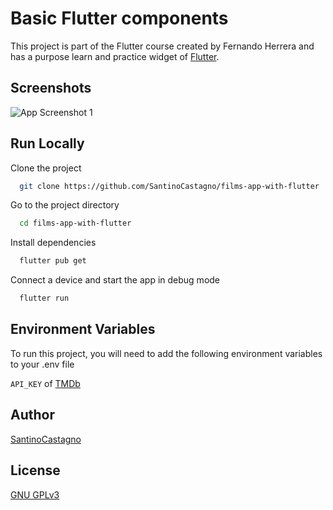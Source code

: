 

# Basic Flutter components

This project is part of the Flutter course created 
by Fernando Herrera and has a purpose learn and practice widget of [Flutter](https://flutter.dev/).


## Screenshots

![App Screenshot 1](https://user-images.githubusercontent.com/51938107/123535912-a77d2a80-d6fd-11eb-8492-7774f3a7e7a3.png|width=100)
<!-- ![App Screenshot 2](https://user-images.githubusercontent.com/51938107/123535912-a77d2a80-d6fd-11eb-8492-7774f3a7e7a3.png)
![App Screenshot 3](https://user-images.githubusercontent.com/51938107/123535912-a77d2a80-d6fd-11eb-8492-7774f3a7e7a3.png)
![App Screenshot 4](https://user-images.githubusercontent.com/51938107/123535912-a77d2a80-d6fd-11eb-8492-7774f3a7e7a3.png)
![App Screenshot 5](https://user-images.githubusercontent.com/51938107/123535912-a77d2a80-d6fd-11eb-8492-7774f3a7e7a3.png)
![App Screenshot 6](https://user-images.githubusercontent.com/51938107/123535912-a77d2a80-d6fd-11eb-8492-7774f3a7e7a3.png) -->

  
## Run Locally

Clone the project

```bash
  git clone https://github.com/SantinoCastagno/films-app-with-flutter
```

Go to the project directory

```bash
  cd films-app-with-flutter
```

Install dependencies

```bash
  flutter pub get
```

Connect a device and start the app in debug mode

```bash
  flutter run
```

## Environment Variables

To run this project, you will need to add the following environment variables to your .env file

`API_KEY` of [TMDb](https://www.themoviedb.org/)

  
## Author

[SantinoCastagno](https://github.com/SantinoCastagno)
## License

[GNU GPLv3](https://choosealicense.com/licenses/gpl-3.0/)

  